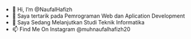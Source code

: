 - 👋 Hi, I’m @NaufalHafizh
- 👀 Saya tertarik pada Pemrograman Web dan Aplication Development
- 🌱 Saya Sedang Melanjutkan Studi Teknik Informatika
- 📫 Find Me On Instagram @muhnaufalhafizh20
